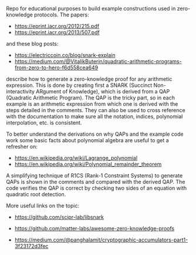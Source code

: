 Repo for educational purposes to build example constructions used in zero-knowledge protocols. The papers:

  * https://eprint.iacr.org/2012/215.pdf
  * https://eprint.iacr.org/2013/507.pdf

and these blog posts:

  * https://electriccoin.co/blog/snark-explain
  * https://medium.com/@VitalikButerin/quadratic-arithmetic-programs-from-zero-to-hero-f6d558cea649

describe how to generate a zero-knowledge proof for any arithmetic expression. This is done by creating first a SNARK
(Succinct Non-interactivity ARgument of Knowledge), which is derived from a QAP (Quadratic Arithmetic Program). The QAP
is the tricky part, so in each example is an arithmetic expression from which one is derived with the steps detailed in
the comments. They can also be used to cross reference with the documentation to make sure all the notation, indices,
polynomial interpolation, etc. is consistent.

To better understand the derivations on why QAPs and the example code work some basic facts about polynomial algebra are
useful to get a refresher on:

  * https://en.wikipedia.org/wiki/Lagrange_polynomial
  * https://en.wikipedia.org/wiki/Polynomial_remainder_theorem

A simplifying technique of R1CS (Rank-1 Constraint Systems) to generate QAPs is shown in the comments and compared
with the derived QAP. The code verifies the QAP is correct by checking two sides of an equation with quadratic root
detection.

More useful links on the topic:

  * https://github.com/scipr-lab/libsnark
  * https://github.com/matter-labs/awesome-zero-knowledge-proofs

  * https://medium.com/@panghalamit/cryptographic-accumulators-part1-3f23172d3fec
